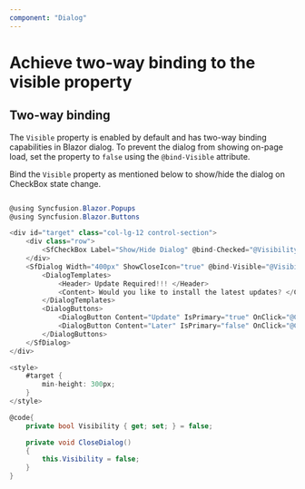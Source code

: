 ```yaml
---
component: "Dialog"
---
```


# Achieve two-way binding to the visible property

## Two-way binding

The `Visible` property is enabled by default and has two-way binding capabilities in Blazor dialog. To prevent the dialog from showing on-page load, set the property to `false` using the `@bind-Visible` attribute.

Bind the `Visible` property as mentioned below to show/hide the dialog on CheckBox state change.

```csharp

@using Syncfusion.Blazor.Popups
@using Syncfusion.Blazor.Buttons

<div id="target" class="col-lg-12 control-section">
    <div class="row">
        <SfCheckBox Label="Show/Hide Dialog" @bind-Checked="@Visibility"></SfCheckBox>
    </div>
    <SfDialog Width="400px" ShowCloseIcon="true" @bind-Visible="@Visibility">
        <DialogTemplates>
            <Header> Update Required!!! </Header>
            <Content> Would you like to install the latest updates? </Content>
        </DialogTemplates>
        <DialogButtons>
            <DialogButton Content="Update" IsPrimary="true" OnClick="@CloseDialog" />
            <DialogButton Content="Later" IsPrimary="false" OnClick="@CloseDialog" />
        </DialogButtons>
    </SfDialog>
</div>

<style>
    #target {
        min-height: 300px;
    }
</style>

@code{
    private bool Visibility { get; set; } = false;

    private void CloseDialog()
    {
        this.Visibility = false;
    }
}

```
